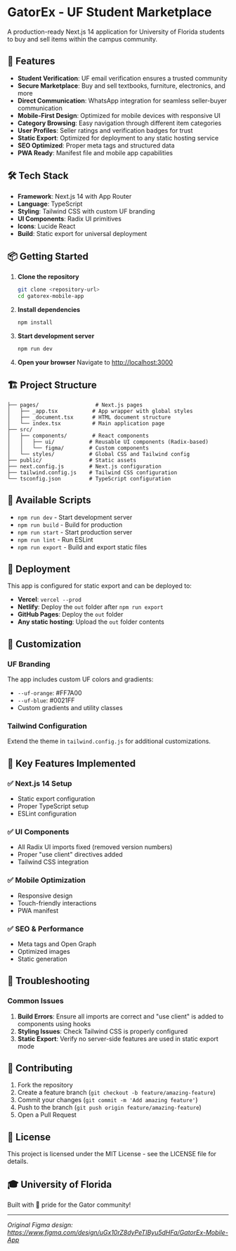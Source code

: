 # GatorEx - UF Student Marketplace

A production-ready Next.js 14 application for University of Florida students to buy and sell items within the campus community.

## 🚀 Features

- **Student Verification**: UF email verification ensures a trusted community
- **Secure Marketplace**: Buy and sell textbooks, furniture, electronics, and more
- **Direct Communication**: WhatsApp integration for seamless seller-buyer communication
- **Mobile-First Design**: Optimized for mobile devices with responsive UI
- **Category Browsing**: Easy navigation through different item categories
- **User Profiles**: Seller ratings and verification badges for trust
- **Static Export**: Optimized for deployment to any static hosting service
- **SEO Optimized**: Proper meta tags and structured data
- **PWA Ready**: Manifest file and mobile app capabilities

## 🛠 Tech Stack

- **Framework**: Next.js 14 with App Router
- **Language**: TypeScript
- **Styling**: Tailwind CSS with custom UF branding
- **UI Components**: Radix UI primitives
- **Icons**: Lucide React
- **Build**: Static export for universal deployment

## 📦 Getting Started

1. **Clone the repository**
   ```bash
   git clone <repository-url>
   cd gatorex-mobile-app
   ```

2. **Install dependencies**
   ```bash
   npm install
   ```

3. **Start development server**
   ```bash
   npm run dev
   ```

4. **Open your browser**
   Navigate to [http://localhost:3000](http://localhost:3000)

## 🏗 Project Structure

```
├── pages/                  # Next.js pages
│   ├── _app.tsx           # App wrapper with global styles
│   ├── _document.tsx      # HTML document structure
│   └── index.tsx          # Main application page
├── src/
│   ├── components/        # React components
│   │   ├── ui/           # Reusable UI components (Radix-based)
│   │   └── figma/        # Custom components
│   └── styles/           # Global CSS and Tailwind config
├── public/               # Static assets
├── next.config.js        # Next.js configuration
├── tailwind.config.js    # Tailwind CSS configuration
└── tsconfig.json         # TypeScript configuration
```

## 📜 Available Scripts

- `npm run dev` - Start development server
- `npm run build` - Build for production
- `npm run start` - Start production server
- `npm run lint` - Run ESLint
- `npm run export` - Build and export static files

## 🚀 Deployment

This app is configured for static export and can be deployed to:

- **Vercel**: `vercel --prod`
- **Netlify**: Deploy the `out` folder after `npm run export`
- **GitHub Pages**: Deploy the `out` folder
- **Any static hosting**: Upload the `out` folder contents

## 🎨 Customization

### UF Branding
The app includes custom UF colors and gradients:
- `--uf-orange`: #FF7A00
- `--uf-blue`: #0021FF
- Custom gradients and utility classes

### Tailwind Configuration
Extend the theme in `tailwind.config.js` for additional customizations.

## 🔧 Key Features Implemented

### ✅ Next.js 14 Setup
- Static export configuration
- Proper TypeScript setup
- ESLint configuration

### ✅ UI Components
- All Radix UI imports fixed (removed version numbers)
- Proper "use client" directives added
- Tailwind CSS integration

### ✅ Mobile Optimization
- Responsive design
- Touch-friendly interactions
- PWA manifest

### ✅ SEO & Performance
- Meta tags and Open Graph
- Optimized images
- Static generation

## 🐛 Troubleshooting

### Common Issues

1. **Build Errors**: Ensure all imports are correct and "use client" is added to components using hooks
2. **Styling Issues**: Check Tailwind CSS is properly configured
3. **Static Export**: Verify no server-side features are used in static export mode

## 🤝 Contributing

1. Fork the repository
2. Create a feature branch (`git checkout -b feature/amazing-feature`)
3. Commit your changes (`git commit -m 'Add amazing feature'`)
4. Push to the branch (`git push origin feature/amazing-feature`)
5. Open a Pull Request

## 📄 License

This project is licensed under the MIT License - see the LICENSE file for details.

## 🎓 University of Florida

Built with 🐊 pride for the Gator community!

---

*Original Figma design: https://www.figma.com/design/uGx10rZ8dyPeTIByu5dHFa/GatorEx-Mobile-App*